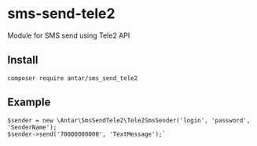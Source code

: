 # sms-send-tele2
Module for SMS send using Tele2 API
## Install
`composer require antar/sms_send_tele2`
## Example
````
$sender = new \Antar\SmsSendTele2\Tele2SmsSender('login', 'password', 'SenderName');
$sender->send('70000000000', 'TextMessage');`
